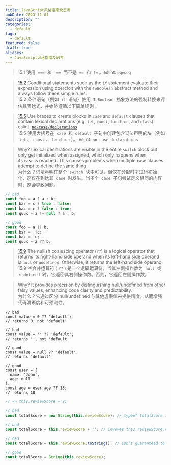 ```yaml
---
title: JavaScript风格指南及思考
pubDate: 2023-11-01
description: ""
categories:
  - default
tags:
  - default
featured: false
draft: true
aliases:
  - JavaScript风格指南及思考
---
```

> 15.1 使用  `===`  和  `!==`  而不是  `==`  和  `!=` 。eslint: `eqeqeq`

> [15.2](https://github.com/airbnb/javascript#comparison--if) Conditional statements such as the `if` statement evaluate their expression using coercion with the `ToBoolean` abstract method and always follow these simple rules:  
> 15.2 条件语句（例如  `if`  语句）使用  `ToBoolean`  抽象方法的强制转换来评估其表达式，并始终遵循以下简单规则：

> [15.5](https://github.com/airbnb/javascript#comparison--switch-blocks) Use braces to create blocks in `case` and `default` clauses that contain lexical declarations (e.g. `let`, `const`, `function`, and `class`). eslint: [`no-case-declarations`](https://eslint.org/docs/rules/no-case-declarations)  
> 15.5 使用大括号在  `case`  和  `default`  子句中创建包含词法声明的块（例如  `let` 、 `const` 、 `function` ）。 eslint: `no-case-declarations`

> Why? Lexical declarations are visible in the entire `switch` block but only get initialized when assigned, which only happens when its `case` is reached. This causes problems when multiple `case` clauses attempt to define the same thing.  
> 为什么？词法声明在整个  `switch`  块中可见，但仅在分配时才进行初始化，这仅在到达其  `case`  时发生。当多个  `case`  子句尝试定义相同的内容时，这会导致问题。

```js
// bad
const foo = a ? a : b;
const bar = c ? true : false;
const baz = c ? false : true;
const quux = a != null ? a : b;

// good
const foo = a || b;
const bar = !!c;
const baz = !c;
const quux = a ?? b;
```

> [15.9](https://github.com/airbnb/javascript#nullish-coalescing-operator) The nullish coalescing operator (`??`) is a logical operator that returns its right-hand side operand when its left-hand side operand is `null` or `undefined`. Otherwise, it returns the left-hand side operand.  
> 15.9 空合并运算符 ( `??` ) 是一个逻辑运算符，当其左侧操作数为  `null`  或  `undefined`  时，它返回其右侧操作数。否则，它返回左侧操作数。

> Why? It provides precision by distinguishing null/undefined from other falsy values, enhancing code clarity and predictability.  
> 为什么？它通过区分 null/undefined 与其他虚假值来提供精度，从而增强代码清晰度和可预测性。

```
// bad
const value = 0 ?? 'default';
// returns 0, not 'default'

// bad
const value = '' ?? 'default';
// returns '', not 'default'

// good
const value = null ?? 'default';
// returns 'default'

// good
const user = {
  name: 'John',
  age: null
};
const age = user.age ?? 18;
// returns 18
```

```js
// => this.reviewScore = 9;

// bad
const totalScore = new String(this.reviewScore); // typeof totalScore is "object" not "string"

// bad
const totalScore = this.reviewScore + ''; // invokes this.reviewScore.valueOf()

// bad
const totalScore = this.reviewScore.toString(); // isn’t guaranteed to return a string

// good
const totalScore = String(this.reviewScore);


```


